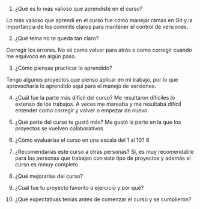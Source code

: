 1. ¿Qué es lo más valioso que aprendiste en el curso?

Lo más valioso que aprendí en el curso fue cómo manejar ramas en Git y la importancia de los commits claros para mantener el control de versiones.


2. ¿Qué tema no te queda tan claro?

Corregir los errores. No sé como volver para atrás o como corregir cuando me equivoco en algún paso.

3. ¿Cómo piensas practicar lo aprendido?

Tengo algunos proyectos que pienso aplicar en mi trabajo, por lo que aprovecharía lo aprendido aquí para el manejo de versiones.

4. ¿Cuál fue la parte más difícil del curso?
Me resultaron difíciles lo extenso de los trabajos. A veces me mareaba y me resultaba difícil entender como corregir y volver o empezar de nuevo.

5. ¿Qué parte del curso te gustó más?
Me gustó la parte en la que los proyectos se vuelven colaborativos

6. ¿Cómo evaluarías el curso en una escala del 1 al 10?
8

7. ¿Recomendarías este curso a otras personas?
Si, es muy recomendable para las personas que trabajan con este tipo de proyectos y además el curso es mmuy completo

8. ¿Qué mejorarías del curso?
9. ¿Cuál fue tu proyecto favorito o ejercicio y por qué?
10. ¿Qué expectativas tenías antes de comenzar el curso y se cumplieron?